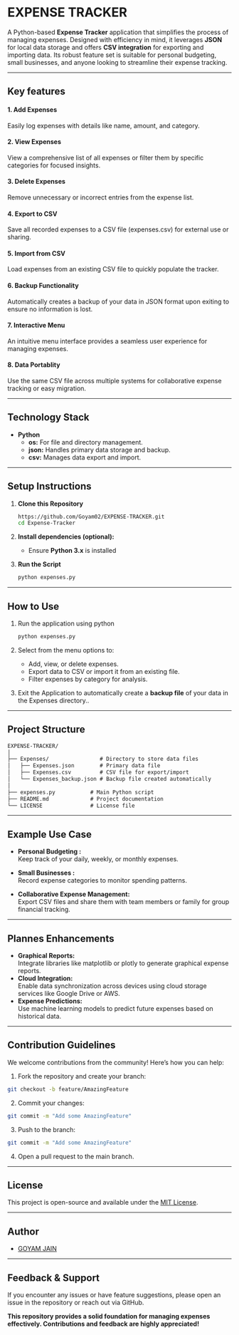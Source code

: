 # EXPENSE TRACKER

A Python-based **Expense Tracker** application that simplifies the process of managing expenses. Designed with efficiency in mind, it leverages **JSON** for local data storage and offers **CSV integration** for exporting and importing data. Its robust feature set is suitable for personal budgeting, small businesses, and anyone looking to streamline their expense tracking.

---

## Key features
####  1. Add Expenses
Easily log expenses with details like name, amount, and category.

####  2. View Expenses
View a comprehensive list of all expenses or filter them by specific categories for focused insights.

####  3. Delete Expenses
Remove unnecessary or incorrect entries from the expense list.

####  4. Export to CSV
Save all recorded expenses to a CSV file (expenses.csv) for external use or sharing.

####  5. Import from CSV
Load expenses from an existing CSV file to quickly populate the tracker.

####  6. Backup Functionality
Automatically creates a backup of your data in JSON format upon exiting to ensure no information is lost.

####  7. Interactive Menu
An intuitive menu interface provides a seamless user experience for managing expenses.

####  8. Data Portablity
Use the same CSV file across multiple systems for collaborative expense tracking or easy migration.

---

## Technology Stack
- **Python**
  - **os:** For file and directory management.
  - **json:** Handles primary data storage and backup.
  - **csv:** Manages data export and import.
 
---

## Setup Instructions
  1. **Clone this Repository**
     ```bash
     https://github.com/Goyam02/EXPENSE-TRACKER.git
     cd Expense-Tracker

  2. **Install dependencies (optional):**
     - Ensure **Python 3.x** is installed
      
  3. **Run the Script**
     ```bash
     python expenses.py

---
## How to Use
1. Run the application using python
    ```bash
    python expenses.py
    
2. Select from the menu options to:
   - Add, view, or delete expenses.
   - Export data to CSV or import it from an existing file.
   - Filter expenses by category for analysis.

3. Exit the Application to automatically create a **backup file** of your data in the Expenses directory..

---

## Project Structure
```markdown
EXPENSE-TRACKER/
│
├── Expenses/                # Directory to store data files
│   ├── Expenses.json        # Primary data file
│   ├── Expenses.csv         # CSV file for export/import
│   └── Expenses_backup.json # Backup file created automatically
│
├── expenses.py           # Main Python script
├── README.md             # Project documentation
└── LICENSE               # License file
```

---

## Example Use Case

- **Personal Budgeting :** <br>
  Keep track of your daily, weekly, or monthly expenses.
  
- **Small Businesses :** <br>
   Record expense categories to monitor spending patterns.

- **Collaborative Expense Management:** <br>
Export CSV files and share them with team members or family for group financial tracking.

---

## Plannes Enhancements

  - **Graphical Reports:** <br>
  Integrate libraries like matplotlib or plotly to generate graphical expense reports.
  - **Cloud Integration:** <br>
  Enable data synchronization across devices using cloud storage services like Google Drive or AWS.
  - **Expense Predictions:** <br>
  Use machine learning models to predict future expenses based on historical data.

---

## Contribution Guidelines

We welcome contributions from the community! Here’s how you can help:

1.	Fork the repository and create your branch:
  ```bash
git checkout -b feature/AmazingFeature
```
2.	Commit your changes:
```bash
git commit -m "Add some AmazingFeature"
```
3.	Push to the branch:
```bash
git commit -m "Add some AmazingFeature"
```
4.	Open a pull request to the main branch.

---

## License
This project is open-source and available under the [MIT License](https://github.com/Goyam02/EXPENSE-TRACKER/blob/main/LICENSE).

---

## Author
- [GOYAM JAIN](https://github.com/Goyam02)

---

## Feedback & Support
If you encounter any issues or have feature suggestions, please open an issue in the repository or reach out via GitHub.

**This repository provides a solid foundation for managing expenses effectively. Contributions and feedback are highly appreciated!**
